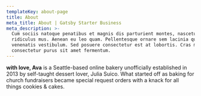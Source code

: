 ```yaml
---
templateKey: about-page
title: About
meta_title: About | Gatsby Starter Business
meta_description: >-
  Cum sociis natoque penatibus et magnis dis parturient montes, nascetur
  ridiculus mus. Aenean eu leo quam. Pellentesque ornare sem lacinia quam
  venenatis vestibulum. Sed posuere consectetur est at lobortis. Cras mattis
  consectetur purus sit amet fermentum.
---
```

**with love, Ava** is a Seattle-based online bakery unofficially established in 2013 by self-taught dessert lover, Julia Suico. What started off as baking for church fundraisers became special request orders with a knack for all things cookies & cakes.
